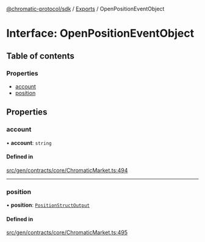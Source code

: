 [@chromatic-protocol/sdk](../README.md) / [Exports](../modules.md) / OpenPositionEventObject

# Interface: OpenPositionEventObject

## Table of contents

### Properties

- [account](OpenPositionEventObject.md#account)
- [position](OpenPositionEventObject.md#position)

## Properties

### account

• **account**: `string`

#### Defined in

[src/gen/contracts/core/ChromaticMarket.ts:494](https://github.com/chromatic-protocol/sdk/blob/10aa618/src/gen/contracts/core/ChromaticMarket.ts#L494)

___

### position

• **position**: [`PositionStructOutput`](../modules.md#positionstructoutput)

#### Defined in

[src/gen/contracts/core/ChromaticMarket.ts:495](https://github.com/chromatic-protocol/sdk/blob/10aa618/src/gen/contracts/core/ChromaticMarket.ts#L495)

